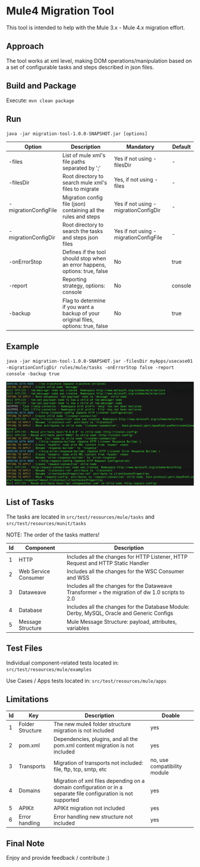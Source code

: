 # Mule4 Migration Tool
This tool is intended to help with the Mule 3.x - Mule 4.x migration effort.

## Approach
The tool works at xml level, making DOM operations/manipulation based on a set of configurable tasks and steps described in json files.

## Build and Package
Execute: `mvn clean package`

## Run
`java -jar migration-tool-1.0.0-SNAPSHOT.jar [options]`

Option | Description | Mandatory | Default
------------ | ------------ | ------------ | ------------
-files | List of mule xml's file paths separated by ';' | Yes if not using -filesDir | -
-filesDir | Root directory to search mule xml's files to migrate | Yes, if not using -files | -
-migrationConfigFile | Migration config file (json) containing all the rules and steps | Yes if not using -migrationConfigDir | -
-migrationConfigDir | Root directory to search the tasks and steps json files | Yes if not using -migrationConfigFile | -
-onErrorStop | Defines if the tool should stop when an error happens, options: true, false | No | true
-report | Reporting strategy, options: console | No | console
-backup | Flag to determine if you want a backup of your original files, options: true, false | No | true

## Example
`java -jar migration-tool-1.0.0-SNAPSHOT.jar -filesDir myApps/usecase01 -migrationConfigDir rules/mule/tasks -onErrorStop false -report console -backup true`

![Output Example](/img/output_example.png)

## List of Tasks
The tasks are located in `src/test/resources/mule/tasks` and `src/test/resources/munit/tasks`

NOTE: The order of the tasks matters!

Id | Component | Description
------------ | ------------ | ------------
1 | HTTP | Includes all the changes for HTTP Listener, HTTP Request and HTTP Static Handler
2 | Web Service Consumer | Includes all the changes for the WSC Consumer and WSS
3 | Dataweave | Includes all the changes for the Dataweave Transformer + the migration of dw 1.0 scripts to 2.0
4 | Database | Includes all the changes for the Database Module: Derby, MySQL, Oracle and Generic Configs
5 | Message Structure | Mule Message Structure: payload, attributes, variables

## Test Files
Individual component-related tests located in: `src/test/resources/mule/examples`

Use Cases / Apps tests located in: `src/test/resources/mule/apps`

## Limitations
Id | Key | Description | Doable
------------ | ------------ | ------------ | ------------
1 | Folder Structure | The new mule4 folder structure migration is not included | yes
2 | pom.xml | Dependencies, plugins, and all the pom.xml content migration is not included | yes
3 | Transports | Migration of transports not included: file, ftp, tcp, smtp, etc | no, use compatibility module
4 | Domains | Migration of xml files depending on a domain configuration or in a separate file configuration is not supported | yes
5 | APIKit | APIKit migration not included | yes
6 | Error handling | Error handling new structure not included | yes

## Final Note
Enjoy and provide feedback / contribute :)
